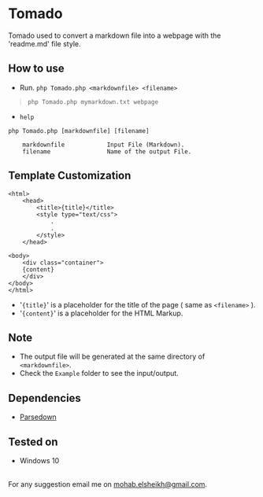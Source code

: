 # Tomado
Tomado used to convert a markdown file into a webpage with the 'readme.md' file style.

## How to use
- Run. `php Tomado.php <markdownfile> <filename>`
>  `php Tomado.php mymarkdown.txt webpage`

- `help`

```
php Tomado.php [markdownfile] [filename]

    markdownfile            Input File (Markdown).
    filename	            Name of the output File.

```

## Template Customization

```
<html>
	<head>
		<title>{title}</title>
		<style type="text/css">
			.
			.
		</style>
	</head>
	
<body>
	<div class="container">
	{content}
	</div>
</body>
</html>
```

- '`{title}`' is a placeholder for the title of the page ( same as `<filename>` ).
- '`{content}`' is a placeholder for the HTML Markup.

## Note
- The output file will be generated at the same directory of `<markdownfile>`.
- Check the `Example` folder to see the input/output.

## Dependencies
- [Parsedown](https://github.com/erusev/parsedown)

## Tested on
- Windows 10

<br>For any suggestion email me on [mohab.elsheikh@gmail.com](mailto:mohab.elsheikh@gmail.com).
